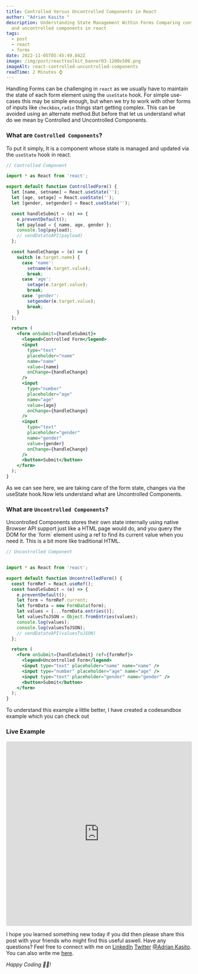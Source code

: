 ```yaml
---
title: Controlled Versus Uncontrolled Components in React
author: "Adrian Kasito "
description: Understanding State Management Within Forms Comparing controlled
  and uncontrolled components in react
tags:
  - post
  - react
  - forms
date: 2022-11-05T05:45:49.842Z
image: /img/post/reacttoolkit_banner03-1200x500.png
imageAlt: react-controlled-uncontrolled-components
readTime: 2 Minutes ⌚
---
```

H﻿andling Forms can be challenging in `react` as we usually have to maintain the state of each form element using the `useState` hook. For simple use-cases this may be simple enough, but when we try to work with other forms of inputs like `checkbox`,`radio` things start getting complex. This can be avoided using an alternate method.But before that let us understand what do we mean by Controlled and Uncontrolled Components.

### What are `Controlled Components`?

T﻿o put it simply, It is a component whose state is managed and updated via the `useState` hook in react.

```jsx
// Controlled Component 

import * as React from 'react';

export default function ControlledForm() {
  let [name, setname] = React.useState('');
  let [age, setage] = React.useState('');
  let [gender, setgender] = React.useState('');

  const handleSubmit = (e) => {
    e.preventDefault();
    let payload = { name, age, gender };
    console.log(payload);
    // sendDatatoAPI(payload)
  };

  const handleChange = (e) => {
    switch (e.target.name) {
      case 'name':
        setname(e.target.value);
        break;
      case 'age':
        setage(e.target.value);
        break;
      case 'gender':
        setgender(e.target.value);
        break;
    }
  };

  return (
    <form onSubmit={handleSubmit}>
      <legend>Controlled Form</legend>
      <input
        type="text"
        placeholder="name"
        name="name"
        value={name}
        onChange={handleChange}
      />
      <input
        type="number"
        placeholder="age"
        name="age"
        value={age}
        onChange={handleChange}
      />
      <input
        type="text"
        placeholder="gender"
        name="gender"
        value={gender}
        onChange={handleChange}
      />
      <button>Submit</button>
    </form>
  );
}
```

A﻿s we can see here, we are taking care of the form state, changes via the useState hook.Now lets understand what are Uncontrolled Components.

### What are `Uncontrolled Components`?

Uncontrolled Components stores their own state internally using native Browser API support just like a HTML page would do, and you query the DOM for the \`form\` element using a ref to find its current value when you need it. This is a bit more like traditional HTML.

```jsx
// Uncontrolled Component 


import * as React from 'react';

export default function UncontrolledForm() {
  const formRef = React.useRef();
  const handleSubmit = (e) => {
    e.preventDefault();
    let form = formRef.current;
    let formData = new FormData(form);
    let values = [...formData.entries()];
    let valuesToJSON = Object.fromEntries(values);
    console.log(values);
    console.log(valuesToJSON);
    // sendDatatoAPI(valuesToJSON)
  };

  return (
    <form onSubmit={handleSubmit} ref={formRef}>
      <legend>Uncontrolled Form</legend>
      <input type="text" placeholder="name" name="name" />
      <input type="number" placeholder="age" name="age" />
      <input type="text" placeholder="gender" name="gender" />
      <button>Submit</button>
    </form>
  );
}
```

To understand this example a little better, I have created a codesandbox example which you can check out



### L﻿ive Example 


<iframe src="https://stackblitz.com/edit/react-ts-k3ioh6?embed=1"
     style="width:100%; height:500px; border:0; border-radius: 4px; overflow:hidden;"
   ></iframe>



I hope you learned something new today if you did then please share this post with your friends who might find this useful aswell. Have any questions? Feel free to connect with me on     <a href="//linkedin.com/in/Adrian Kasito" target="_blank">LinkedIn</a> <a href="//twitter.com/Adrian Kasito" target="_blank">Twitter</a>  <a href="/" target="_blank">@Adrian Kasito</a>. You can also write me <a href="/#contact" target="_blank">here</a>.

*Happy Coding 👩‍💻!*